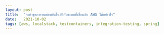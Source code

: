 ```yaml
---
layout: post
title:  "จะทำชุดการทดสอบอัตโนมัติกับระบบที่เชื่อมกับ AWS ได้อย่างไร"
date:   2021-10-02
tags: [aws, localstack, testcontainers, integration-testing, spring]
---
```

